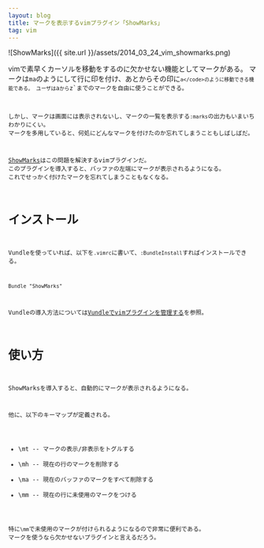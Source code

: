```yaml
---
layout: blog
title: マークを表示するvimプラグイン「ShowMarks」
tag: vim
---
```




![ShowMarks]({{ site.url }}/assets/2014_03_24_vim_showmarks.png)

vimで素早くカーソルを移動をするのに欠かせない機能としてマークがある。
マークは`ma`のようにして行に印を付け、あとからその印に<code>`a</code>のように移動できる機能である。
ユーザは`a`から`z`までのマークを自由に使うことができる。

しかし、マークは画面には表示されないし、マークの一覧を表示する`:marks`の出力もいまいちわかりにくい。
マークを多用していると、何処にどんなマークを付けたのか忘れてしまうこともしばしばだ。

[ShowMarks](http://www.vim.org/scripts/script.php?script_id=152)はこの問題を解決するvimプラグインだ。
このプラグインを導入すると、バッファの左端にマークが表示されるようになる。
これでせっかく付けたマークを忘れてしまうこともなくなる。

# インストール

Vundleを使っていれば、以下を`.vimrc`に書いて、`:BundleInstall`すればインストールできる。

~~~~
Bundle "ShowMarks"
~~~~

Vundleの導入方法については[Vundleでvimプラグインを管理する](http://www.xmisao.com/2013/08/22/vundle.html)を参照。

# 使い方

ShowMarksを導入すると、自動的にマークが表示されるようになる。

他に、以下のキーマップが定義される。

- \mt -- マークの表示/非表示をトグルする
- \mh -- 現在の行のマークを削除する
- \ma -- 現在のバッファのマークをすべて削除する
- \mm -- 現在の行に未使用のマークをつける

特に`\mm`で未使用のマークが付けられるようになるので非常に便利である。
マークを使うなら欠かせないプラグインと言えるだろう。
